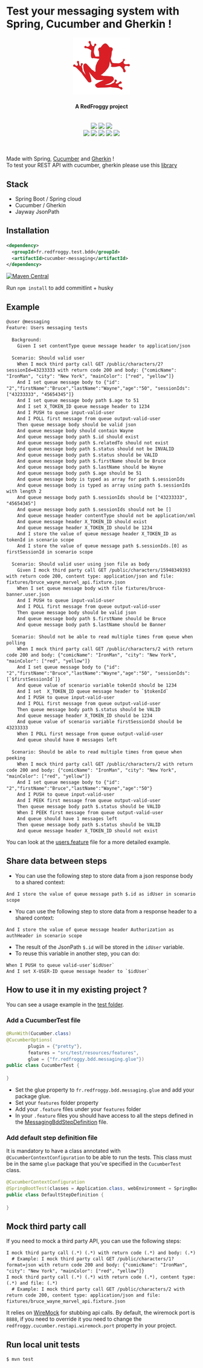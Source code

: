 # Test your messaging system with Spring, Cucumber and Gherkin !

<div align="center">
  <a name="logo" href="https://www.redfroggy.fr"><img src="assets/logo.png" alt="RedFroggy"></a>
  <h4 align="center">A RedFroggy project</h4>
</div>
<br/>
<div align="center">
  <a href="https://forthebadge.com"><img src="https://forthebadge.com/images/badges/fuck-it-ship-it.svg"/></a>
  <a href="https://forthebadge.com"><img src="https://forthebadge.com/images/badges/built-with-love.svg"/></a>
<a href="https://forthebadge.com"><img src="https://forthebadge.com/images/badges/made-with-java.svg"/></a>
</div>
<div align="center">
   <a href="https://maven-badges.herokuapp.com/maven-central/fr.redfroggy.test.bdd/ucumber-messaging"><img src="https://maven-badges.herokuapp.com/maven-central/fr.redfroggy.test.bdd/cucumber-messaging/badge.svg?style=plastic" /></a>
   <a href="https://travis-ci.com/RedFroggy/spring-cucumber-messaging"><img src="https://travis-ci.com/RedFroggy/spring-cucumber-messaging.svg?branch=master"/></a>
   <a href="https://codecov.io/gh/RedFroggy/spring-cucumber-messaging"><img src="https://codecov.io/gh/RedFroggy/spring-cucumber-messaging/branch/master/graph/badge.svg?token=XM9R6ZV9SJ"/></a>
   <a href="https://github.com/semantic-release/semantic-release"><img src="https://img.shields.io/badge/%20%20%F0%9F%93%A6%F0%9F%9A%80-semantic--release-e10079.svg"/></a>
   <a href="https://opensource.org/licenses/mit-license.php"><img src="https://badges.frapsoft.com/os/mit/mit.svg?v=103"/></a> 
</div>
<br/>
<br/>

Made with Spring, [Cucumber](https://cucumber.io/) and [Gherkin](https://cucumber.io/docs/gherkin/) !
<br/>
To test your REST API with cucumber, gherkin please use this [library](https://github.com/RedFroggy/spring-cucumber-rest-api)

## Stack
- Spring Boot / Spring cloud
- Cucumber / Gherkin
- Jayway JsonPath

## Installation
```xml
<dependency>
  <groupId>fr.redfroggy.test.bdd</groupId>
  <artifactId>cucumber-messaging</artifactId>
</dependency>
```
[![Maven Central](https://maven-badges.herokuapp.com/maven-central/fr.redfroggy.test.bdd/cucumber-messaging/badge.svg)](https://maven-badges.herokuapp.com/maven-central/fr.redfroggy.test.bdd/cucumber-messaging)

Run `npm install` to add commitlint + husky

## Example

```gherkin
@user @messaging
Feature: Users messaging tests

  Background:
    Given I set contentType queue message header to application/json

  Scenario: Should valid user
    When I mock third party call GET /public/characters/2?sessionId=43233333 with return code 200 and body: {"comicName": "IronMan", "city": "New York", "mainColor": ["red", "yellow"]}
    And I set queue message body to {"id": "2","firstName":"Bruce","lastName":"Wayne","age":"50", "sessionIds": ["43233333", "45654345"]}
    And I set queue message body path $.age to 51
    And I set X_TOKEN_ID queue message header to 1234
    And I PUSH to queue input-valid-user
    And I POLL first message from queue output-valid-user
    Then queue message body should be valid json
    And queue message body should contain Wayne
    And queue message body path $.id should exist
    And queue message body path $.relatedTo should not exist
    And queue message body path $.status should not be INVALID
    And queue message body path $.status should be VALID
    And queue message body path $.firstName should be Bruce
    And queue message body path $.lastName should be Wayne
    And queue message body path $.age should be 51
    And queue message body is typed as array for path $.sessionIds
    And queue message body is typed as array using path $.sessionIds with length 2
    And queue message body path $.sessionIds should be ["43233333", "45654345"]
    And queue message body path $.sessionIds should not be []
    And queue message header contentType should not be application/xml
    And queue message header X_TOKEN_ID should exist
    And queue message header X_TOKEN_ID should be 1234
    And I store the value of queue message header X_TOKEN_ID as tokenId in scenario scope
    And I store the value of queue message path $.sessionIds.[0] as firstSessionId in scenario scope

  Scenario: Should valid user using json file as body
    Given I mock third party call GET /public/characters/15948349393 with return code 200, content type: application/json and file: fixtures/bruce_wayne_marvel_api.fixture.json
    When I set queue message body with file fixtures/bruce-banner.user.json
    And I PUSH to queue input-valid-user
    And I POLL first message from queue output-valid-user
    Then queue message body should be valid json
    And queue message body path $.firstName should be Bruce
    And queue message body path $.lastName should be Banner

  Scenario: Should not be able to read multiple times from queue when polling
    When I mock third party call GET /public/characters/2 with return code 200 and body: {"comicName": "IronMan", "city": "New York", "mainColor": ["red", "yellow"]}
    And I set queue message body to {"id": "2","firstName":"Bruce","lastName":"Wayne","age":"50", "sessionIds": [`$firstSessionId`]}
    And queue value of scenario variable tokenId should be 1234
    And I set  X_TOKEN_ID queue message header to `$tokenId`
    And I PUSH to queue input-valid-user
    And I POLL first message from queue output-valid-user
    Then queue message body path $.status should be VALID
    And queue message header X_TOKEN_ID should be 1234
    And queue value of scenario variable firstSessionId should be 43233333
    When I POLL first message from queue output-valid-user
    And queue should have 0 messages left

  Scenario: Should be able to read multiple times from queue when peeking
    When I mock third party call GET /public/characters/2 with return code 200 and body: {"comicName": "IronMan", "city": "New York", "mainColor": ["red", "yellow"]}
    And I set queue message body to {"id": "2","firstName":"Bruce","lastName":"Wayne","age":"50"}
    And I PUSH to queue input-valid-user
    And I PEEK first message from queue output-valid-user
    Then queue message body path $.status should be VALID
    When I PEEK first message from queue output-valid-user
    And queue should have 1 messages left
    Then queue message body path $.status should be VALID
    And queue message header X_TOKEN_ID should not exist

```


You can look at the [users.feature](src/test/resources/features/users.feature) file for a more detailed example.

## Share data between steps
- You can use the following step to store data from a json response body to a shared context:
```gherkin
And I store the value of queue message path $.id as idUser in scenario scope
```
- You can use the following step to store data from a response header to a shared context:
```gherkin
And I store the value of queue message header Authorization as authHeader in scenario scope
```
- The result of the JsonPath `$.id` will be stored in the `idUser` variable.
- To reuse this variable in another step, you can do:
```gherkin
When I PUSH to queue valid-user`$idUser`
And I set X-USER-ID queue message header to `$idUser`
```


## How to use it in my existing project ?

You can see a usage example in the [test folder](src/test/java/fr/redfroggy/bdd/messaging).

### Add a CucumberTest  file

```java
@RunWith(Cucumber.class)
@CucumberOptions(
        plugin = {"pretty"},
        features = "src/test/resources/features",
        glue = {"fr.redfroggy.bdd.messaging.glue"})
public class CucumberTest {

}
````
- Set the glue property to  `fr.redfroggy.bdd.messaging.glue` and add your package glue.
- Set your `features` folder property
- Add your `.feature` files under your `features` folder
- In your `.feature` files you should have access to all the steps defined in the [MessagingBddStepDefinition](src/main/java/fr/redfroggy/bdd/messaging/glue/MessagingBddStepDefinition.java) file.


### Add default step definition file
It is mandatory to have a class annotated with `@CucumberContextConfiguration` to be able to run the tests.
This class must be in the same `glue` package that you've specified in the `CucumberTest` class.

```java
@CucumberContextConfiguration
@SpringBootTest(classes = Application.class, webEnvironment = SpringBootTest.WebEnvironment.RANDOM_PORT)
public class DefaultStepDefinition {

}
````

## Mock third party call
If you need to mock a third party API, you can use the following steps:

```gherkin
I mock third party call (.*) (.*) with return code (.*) and body: (.*)
  # Example: I mock third party call GET /public/characters/1?format=json with return code 200 and body: {"comicName": "IronMan", "city": "New York", "mainColor": ["red", "yellow"]}
I mock third party call (.*) (.*) with return code (.*), content type: (.*) and file: (.*)
  # Example: I mock third party call GET /public/characters/2 with return code 200, content type: application/json and file: fixtures/bruce_wayne_marvel_api.fixture.json
```

It relies on [WireMock](http://wiremock.org) for stubbing api calls.
By default, the wiremock port is `8888`, if you need to override it you need to change the
`redfroggy.cucumber.restapi.wiremock.port` property in your project.

## Run local unit tests

````bash
$ mvn test
````

